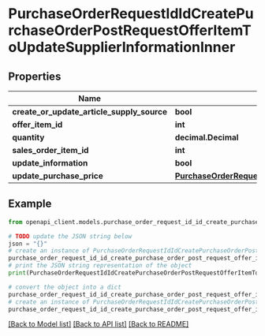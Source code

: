 # PurchaseOrderRequestIdIdCreatePurchaseOrderPostRequestOfferItemToUpdateSupplierInformationInner


## Properties

Name | Type | Description | Notes
------------ | ------------- | ------------- | -------------
**create_or_update_article_supply_source** | **bool** |  | [optional] 
**offer_item_id** | **int** |  | [optional] 
**quantity** | **decimal.Decimal** |  | [optional] 
**sales_order_item_id** | **int** |  | [optional] 
**update_information** | **bool** |  | [optional] 
**update_purchase_price** | [**PurchaseOrderRequestPurchasePriceUpdateMode**](PurchaseOrderRequestPurchasePriceUpdateMode.md) |  | [optional] 

## Example

```python
from openapi_client.models.purchase_order_request_id_id_create_purchase_order_post_request_offer_item_to_update_supplier_information_inner import PurchaseOrderRequestIdIdCreatePurchaseOrderPostRequestOfferItemToUpdateSupplierInformationInner

# TODO update the JSON string below
json = "{}"
# create an instance of PurchaseOrderRequestIdIdCreatePurchaseOrderPostRequestOfferItemToUpdateSupplierInformationInner from a JSON string
purchase_order_request_id_id_create_purchase_order_post_request_offer_item_to_update_supplier_information_inner_instance = PurchaseOrderRequestIdIdCreatePurchaseOrderPostRequestOfferItemToUpdateSupplierInformationInner.from_json(json)
# print the JSON string representation of the object
print(PurchaseOrderRequestIdIdCreatePurchaseOrderPostRequestOfferItemToUpdateSupplierInformationInner.to_json())

# convert the object into a dict
purchase_order_request_id_id_create_purchase_order_post_request_offer_item_to_update_supplier_information_inner_dict = purchase_order_request_id_id_create_purchase_order_post_request_offer_item_to_update_supplier_information_inner_instance.to_dict()
# create an instance of PurchaseOrderRequestIdIdCreatePurchaseOrderPostRequestOfferItemToUpdateSupplierInformationInner from a dict
purchase_order_request_id_id_create_purchase_order_post_request_offer_item_to_update_supplier_information_inner_from_dict = PurchaseOrderRequestIdIdCreatePurchaseOrderPostRequestOfferItemToUpdateSupplierInformationInner.from_dict(purchase_order_request_id_id_create_purchase_order_post_request_offer_item_to_update_supplier_information_inner_dict)
```
[[Back to Model list]](../README.md#documentation-for-models) [[Back to API list]](../README.md#documentation-for-api-endpoints) [[Back to README]](../README.md)


